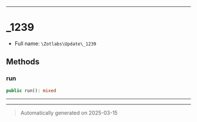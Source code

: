***

# _1239





* Full name: `\Zotlabs\Update\_1239`




## Methods


### run



```php
public run(): mixed
```












***


***
> Automatically generated on 2025-03-15
